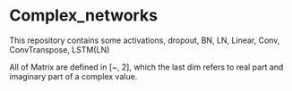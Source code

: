 # Complex_networks
This repository contains some activations, dropout, BN, LN, Linear, Conv, ConvTranspose, LSTM(LN)


All of Matrix are defined in [~, 2], which the last dim refers to real part and imaginary part of a complex value.


